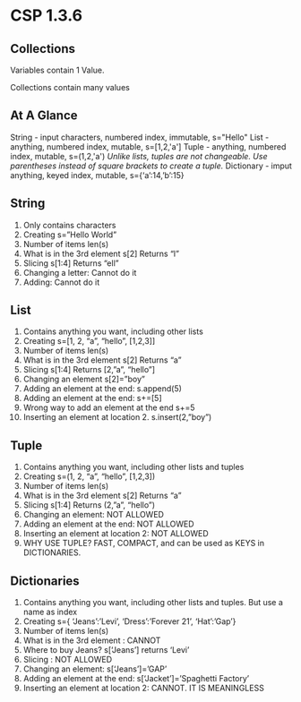 # CSP 1.3.6
## Collections
Variables contain 1 Value.

Collections contain many values

## At A Glance

String - input characters, numbered index, immutable, s="Hello"
List - anything, numbered index, mutable, s=[1,2,'a']
Tuple - anything, numbered index, mutable, s=(1,2,'a')
*Unlike lists, tuples are not changeable. Use parentheses instead of square brackets to create a tuple.*
Dictionary - imput anything, keyed index, mutable, s={‘a’:14,’b’:15}

## String

1. Only contains characters
2. Creating     s=”Hello World”
3. Number of items len(s)
4. What is in the 3rd element  s[2]    Returns “l”
5. Slicing    s[1:4]   Returns “ell”
6. Changing a letter: Cannot do it
7. Adding: Cannot do it

## List

1. Contains anything you want, including other lists
2. Creating     s=[1, 2, “a”, “hello”, [1,2,3]]
3. Number of items len(s)
4. What is in the 3rd element  s[2]    Returns “a”
5. Slicing    s[1:4]   Returns [2,”a”, “hello”]
6. Changing an element   s[2]=”boy”
7. Adding an element at the end: s.append(5)
8. Adding an element at the end: s+=[5]
9. Wrong way to add an element at the end s+=5
10. Inserting an element at location 2.  s.insert(2,”boy”)

## Tuple

1. Contains anything you want, including other lists and tuples
2. Creating     s=(1, 2, “a”, “hello”, [1,2,3])
3. Number of items len(s)
4. What is in the 3rd element  s[2]    Returns “a”
5. Slicing    s[1:4]   Returns (2,”a”, “hello”)
6. Changing an element: NOT ALLOWED
7. Adding an element at the end: NOT ALLOWED
8. Inserting an element at location 2: NOT ALLOWED
9. WHY USE TUPLE? FAST, COMPACT, and can be used as KEYS in DICTIONARIES.

## Dictionaries

1. Contains anything you want, including other lists and tuples.  But use a name as index
2. Creating s={ ‘Jeans’:’Levi’, ‘Dress’:’Forever 21’, ‘Hat’:’Gap’} 
3. Number of items len(s)
4. What is in the 3rd element : CANNOT 
5. Where to buy Jeans?  s[‘Jeans’]  returns ‘Levi’
6. Slicing : NOT ALLOWED
7. Changing an element:  s[‘Jeans’]=’GAP’
8. Adding an element at the end: s[‘Jacket’]=’Spaghetti Factory’
9. Inserting an element at location 2: CANNOT.  IT IS MEANINGLESS
